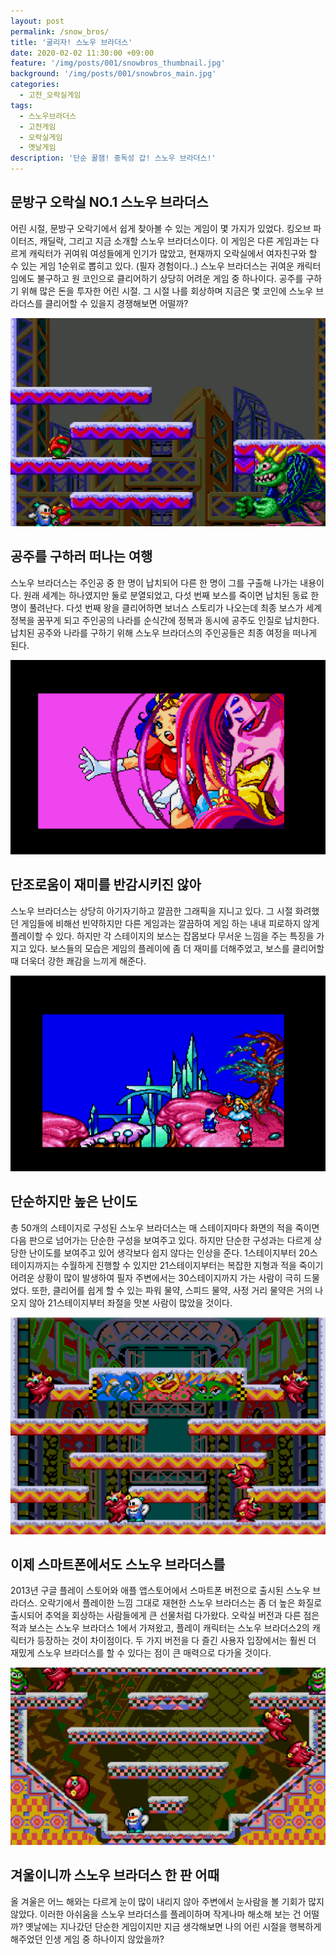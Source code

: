 ```yaml
---
layout: post
permalink: /snow_bros/
title: '굴리자! 스노우 브라더스'
date: 2020-02-02 11:30:00 +09:00
feature: '/img/posts/001/snowbros_thumbnail.jpg'
background: '/img/posts/001/snowbros_main.jpg'
categories:
  - 고전_오락실게임
tags:
  - 스노우브라더스
  - 고전게임
  - 오락실게임
  - 옛날게임
description: '단순 꿀잼! 중독성 갑! 스노우 브라더스!'
---
```


## 문방구 오락실 NO.1 스노우 브라더스 ##

어린 시절, 문방구 오락기에서 쉽게 찾아볼 수 있는 게임이 몇 가지가 있었다. 킹오브 파이터즈, 캐딜락, 그리고 지금 소개할 스노우 브라더스이다. 이 게임은 다른 게임과는 다르게 캐릭터가 귀여워 여성들에게 인기가 많았고, 현재까지 오락실에서 여자친구와 할 수 있는 게임 1순위로 뽑히고 있다. (필자 경험이다..) 스노우 브라더스는 귀여운 캐릭터임에도 불구하고 원 코인으로 클리어하기 상당히 어려운 게임 중 하나이다. 공주를 구하기 위해 많은 돈을 투자한 어린 시절. 그 시절 나를 회상하며 지금은 몇 코인에 스노우 브라더스를 클리어할 수 있을지 경쟁해보면 어떨까?

![스노우브라더스 게임 이미지](/img/posts/001/easy.png)

## 공주를 구하러 떠나는 여행 ##

스노우 브라더스는 주인공 중 한 명이 납치되어 다른 한 명이 그를 구출해 나가는 내용이다. 원래 세계는 하나였지만 둘로 분열되었고, 다섯 번째 보스를 죽이면 납치된 동료 한 명이 풀려난다. 다섯 번째 왕을 클리어하면 보너스 스토리가 나오는데 최종 보스가 세계정복을 꿈꾸게 되고 주인공의 나라를 순식간에 정복과 동시에 공주도 인질로 납치한다. 납치된 공주와 나라를 구하기 위해 스노우 브라더스의 주인공들은 최종 여정을 떠나게 된다.

![스노우브라더스 게임 이미지](/img/posts/001/princess.png)

## 단조로움이 재미를 반감시키진 않아 ##

스노우 브라더스는 상당히 아기자기하고 깔끔한 그래픽을 지니고 있다. 그 시절 화려했던 게임들에 비해선 빈약하지만 다른 게임과는 깔끔하여 게임 하는 내내 피로하지 않게 플레이할 수 있다. 하지만 각 스테이지의 보스는 잡몹보다 무서운 느낌을 주는 특징을 가지고 있다. 보스들의 모습은 게임의 플레이에 좀 더 재미를 더해주었고, 보스를 클리어할 때 더욱더 강한 쾌감을 느끼게 해준다.

![스노우브라더스 게임 이미지](/img/posts/001/onecoin.png)

## 단순하지만 높은 난이도 ##

총 50개의 스테이지로 구성된 스노우 브라더스는 매 스테이지마다 화면의 적을 죽이면 다음 판으로 넘어가는 단순한 구성을 보여주고 있다. 하지만 단순한 구성과는 다르게 상당한 난이도를 보여주고 있어 생각보다 쉽지 않다는 인상을 준다. 1스테이지부터 20스테이지까지는 수월하게 진행할 수 있지만 21스테이지부터는 복잡한 지형과 적을 죽이기 어려운 상황이 많이 발생하여 필자 주변에서는 30스테이지까지 가는 사람이 극히 드물었다. 또한, 클리어를 쉽게 할 수 있는 파워 물약, 스피드 물약, 사정 거리 물약은 거의 나오지 않아 21스테이지부터 좌절을 맛본 사람이 많았을 것이다.

![스노우브라더스 게임 이미지](/img/posts/001/high.png)

## 이제 스마트폰에서도 스노우 브라더스를

2013년 구글 플레이 스토어와 애플 앱스토어에서 스마트폰 버전으로 출시된 스노우 브라더스. 오락기에서 플레이한 느낌 그대로 재현한 스노우 브라더스는 좀 더 높은 화질로 출시되어 추억을 회상하는 사람들에게 큰 선물처럼 다가왔다. 오락실 버전과 다른 점은 적과 보스는 스노우 브라더스 1에서 가져왔고, 플레이 캐릭터는 스노우 브라더스2의 캐릭터가 등장하는 것이 차이점이다. 두 가지 버전을 다 즐긴 사용자 입장에서는 훨씬 더 재밌게 스노우 브라더스를 할 수 있다는 점이 큰 매력으로 다가올 것이다.

![스노우브라더스 게임 이미지](/img/posts/001/snowbros_main.jpg)

## 겨울이니까 스노우 브라더스 한 판 어때 ##

올 겨울은 어느 해와는 다르게 눈이 많이 내리지 않아 주변에서 눈사람을 볼 기회가 많지 않았다. 이러한 아쉬움을 스노우 브라더스를 플레이하며 작게나마 해소해 보는 건 어떨까? 옛날에는 지나갔던 단순한 게임이지만 지금 생각해보면 나의 어린 시절을 행복하게 해주었던 인생 게임 중 하나이지 않았을까?